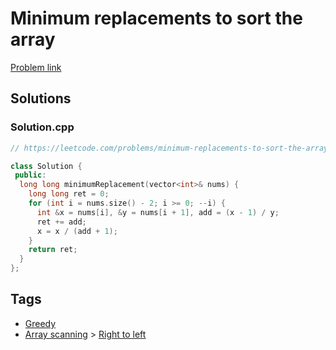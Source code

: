 # Minimum replacements to sort the array

[Problem link](https://leetcode.com/problems/minimum-replacements-to-sort-the-array)

## Solutions


### Solution.cpp
```cpp
// https://leetcode.com/problems/minimum-replacements-to-sort-the-array

class Solution {
 public:
  long long minimumReplacement(vector<int>& nums) {
    long long ret = 0;
    for (int i = nums.size() - 2; i >= 0; --i) {
      int &x = nums[i], &y = nums[i + 1], add = (x - 1) / y;
      ret += add;
      x = x / (add + 1);
    }
    return ret;
  }
};
```
## Tags

* [Greedy](/Collections/greedy.md#greedy)
* [Array scanning](/Collections/array-scanning.md#array-scanning) > [Right to left](/Collections/array-scanning.md#right-to-left)
